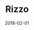 ---
date: 2018-02-01
title: Rizzo
company: Lonely Planet
link: http://rizzo.lonelyplanet.com/
image: ./images/rizzo.jpg
description: When creating Rizzo, we didn't focus on the Style Guide as the deliverable. Instead we focused on reducing complexity and increasing reusability.

---